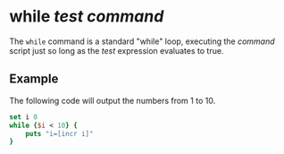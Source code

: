 # while *test* *command*

The `while` command is a standard "while" loop, executing the *command* script just so
long as the *test* expression evaluates to true.

## Example

The following code will output the numbers from 1 to 10.

```tcl
set i 0
while {$i < 10} {
    puts "i=[incr i]"
}
```
